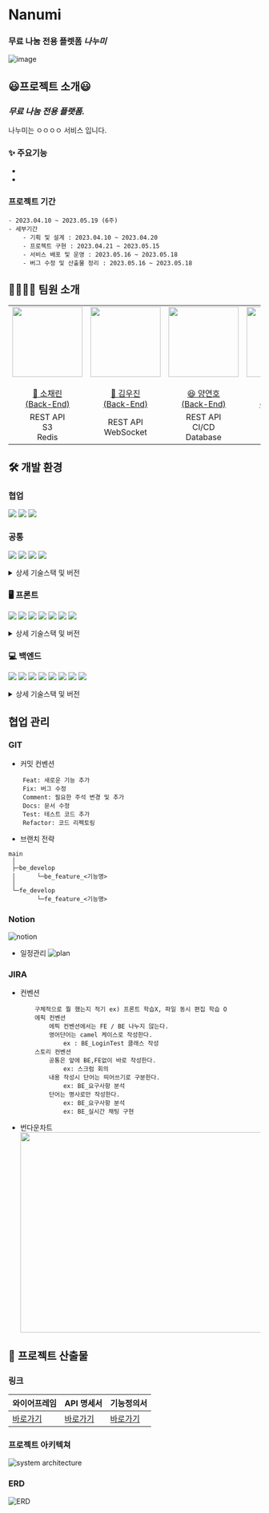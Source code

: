 # Nanumi

### 무료 나눔 전용 플렛폼 **_나누미_**

![image](https://github.com/yeonnno/nanumi_yyh/assets/109949649/ba5a7f93-f7ef-4db6-88e0-5e9f2936638e)

## 😃**프로젝트 소개**😃

### **_무료 나눔 전용 플랫폼._**

나누미는 ㅇㅇㅇㅇ 서비스 입니다.

### ✨ 주요기능

-
-

### 프로젝트 기간

    - 2023.04.10 ~ 2023.05.19 (6주)
    - 세부기간
        - 기획 및 설계 : 2023.04.10 ~ 2023.04.20
        - 프로젝트 구현 : 2023.04.21 ~ 2023.05.15
        - 서비스 배포 및 운영 : 2023.05.16 ~ 2023.05.18
        - 버그 수정 및 산출물 정리 : 2023.05.16 ~ 2023.05.18

## 👨‍👨‍👧‍👦 **팀원 소개**

<table>
    <tr>
        <td height="140px" align="center"> <a href="https://github.com/">
            <img src="https://avatars.githubusercontent.com/u/56991244?v=4" width="140px" /> <br><br> 👑 소채린 <br>(Back-End) </a> <br></td>
        <td height="140px" align="center"> <a href="https://github.com/">
            <img src="https://avatars.githubusercontent.com/u/33685064?v=4" width="140px" /> <br><br> 🙂 김우진 <br>(Back-End) </a> <br></td>
        <td height="140px" align="center"> <a href="https://github.com/yeonnno">
            <img src="https://avatars.githubusercontent.com/u/109949649?v=4" width="140px" /> <br><br> 😆 양연호 <br>(Back-End) </a> <br></td>
        <td height="140px" align="center"> <a href="https://github.com/jhyun3315">
            <img src="https://avatars.githubusercontent.com/u/81564593?v=4" width="140px" /> <br><br> 😁 이지현 <br>(Back-End) </a> <br></td>
        <td height="140px" align="center"> <a href="https://github.com/">
            <img src="https://avatars.githubusercontent.com/u/85232755?v=4" width="140px" /> <br><br> 🙄 조용관 <br>(Back-End) </a> <br></td>
        <td height="140px" align="center"> <a href="https://github.com/">
            <img src="https://avatars.githubusercontent.com/u/66712534?v=4" width="140px" /> <br><br> 😶 한상준 <br>(Front-End) </a> <br></td>
    </tr>
    <tr>
        <td align="center">REST API<br/>S3<br/>Redis<br/></td>
        <td align="center">REST API<br/>WebSocket<br/></td>
        <td align="center">REST API<br/>CI/CD<br/>Database<br/></td>
        <td align="center">REST API<br/>CI/CD<br/>OAuth<br/></td>
        <td align="center">Spring Security<br/>JWT<br/></td>
        <td align="center">UI/UX<br/>React<br/>WebSocket<br/></td>
    </tr>
</table>

## 🛠 **개발 환경**

### 협업

<img src="https://img.shields.io/badge/gitlab-FC6D26?style=for-the-badge&logo=gitlab&logoColor=white"> <img src="https://img.shields.io/badge/notion-000000?style=for-the-badge&logo=notion&logoColor=white"> <img src="https://img.shields.io/badge/jira-0052CC?style=for-the-badge&logo=jira&logoColor=white">

### 공통

<img src="https://img.shields.io/badge/ec2-FF9900?style=for-the-badge&logo=amazon ec2&logoColor=white"> <img src="https://img.shields.io/badge/docker-2496ED?style=for-the-badge&logo=docker&logoColor=white"> <img src="https://img.shields.io/badge/nginx-009639?style=for-the-badge&logo=nginx&logoColor=white"> <img src="https://img.shields.io/badge/jenkins-D24939?style=for-the-badge&logo=jenkins&logoColor=white">

<details>
<summary>상세 기술스택 및 버전</summary>
<div markdown="1">

| 구분   | 기술스택     | 상세내용   | 버전 |
| ------ | ------------ | ---------- | ---- |
| 공통   | 형상관리     | Gitlab     | -    |
|        | 이슈관리     | Jira       | -    |
|        | 커뮤니케이션 | Mattermost | -    |
|        |              | Notion     | -    |
| Server | 서버         | AWS EC2    | -    |
|        | 플랫폼       | Ubuntu     | -    |
|        | 배포         | Docker     | -    |
|        | 배포         | Jenkins    | -    |

</div>
</details>

### 🖥 프론트

<img src="https://img.shields.io/badge/React-61DAFB?style=for-the-badge&logo=React&logoColor=black"> <img src="https://img.shields.io/badge/HTML5-E34F26?style=for-the-badge&logo=Html5&logoColor=white"> <img src="https://img.shields.io/badge/Css3-1572B6?style=for-the-badge&logo=css3&logoColor=white"> <img src="https://img.shields.io/badge/typescript-3178C6?style=for-the-badge&logo=typescript&logoColor=white"> <img src="https://img.shields.io/badge/styled components-DB7093?style=for-the-badge&logo=styled-components&logoColor=white"> <img src="https://img.shields.io/badge/React Query-FF4154?style=for-the-badge&logo=React Query&logoColor=white"> <img src="https://img.shields.io/badge/recoil-3178C6?style=for-the-badge&logo=recoil&logoColor=white">

<details>
<summary>상세 기술스택 및 버전</summary>
<div markdown="1">

| 구분     | 기술스택   | 상세내용           | 버전    |
| -------- | ---------- | ------------------ | ------- |
| FrontEnd | HTML5      |                    | -       |
|          | CSS3       |                    | -       |
|          | React      | React              | 8.19.3  |
|          |            | React-Router-Dom   | 8.19.3  |
|          |            | React-Query        | 3.39.3  |
|          |            | Recoil             | 8.19.3  |
|          |            | Styled-Component   | 5.3.6   |
|          | TypeScript |                    | 4.9.4   |
|          | Node.js    |                    | 16.19.0 |
|          | WebRTC     |                    | -       |
|          | WebSocket  |                    | -       |
|          | IDE        | Visual Studio Code | -       |

</div>
</details>
  
### 💻 백엔드  
<img src="https://img.shields.io/badge/Spring-6DB33F?style=for-the-badge&logo=Spring&logoColor=white"> <img src="https://img.shields.io/badge/Spring Boot-6DB33F?style=for-the-badge&logo=SpringBoot&logoColor=white"> <img src="https://img.shields.io/badge/Spring Security-6DB33F?style=for-the-badge&logo=SpringSecurity&logoColor=white"> <img src="https://img.shields.io/badge/jpa-6DB33F?style=for-the-badge&logo=jpa&logoColor=white"> <img src="https://img.shields.io/badge/mysql-4479A1?style=for-the-badge&logo=mysql&logoColor=black"> <img src="https://img.shields.io/badge/redis-DC382D?style=for-the-badge&logo=redis&logoColor=white"> <img src="https://img.shields.io/badge/s3-569A31?style=for-the-badge&logo=amazon s3&logoColor=white"> <img src="https://img.shields.io/badge/rds-527FFF?style=for-the-badge&logo=amazon rds&logoColor=white">

<details>
<summary>상세 기술스택 및 버전</summary>
<div markdown="1">

| 구분    | 기술스택      | 상세내용        | 버전     |
| ------- | ------------- | --------------- | -------- |
| BackEnd | DB            | MySQL           | 8.0.30   |
|         |               | JPA             | -        |
|         | Java          | Zulu            | 11.0.17  |
|         | Spring        | Spring          | -        |
|         |               | Spring Boot     | 2.7.8    |
|         |               | Spring Security | 5.7.6    |
|         | API Docs      | Swagger2        | 3.0.0    |
|         | WebRTC        |                 | -        |
|         | Cloud Storage | AWS S3          | -        |
|         | IDE           | IntelliJ        | 2022.3.1 |

</div>
</details>

## 협업 관리

### GIT

- 커밋 컨벤션

```
    Feat: 새로운 기능 추가
    Fix: 버그 수정
    Comment: 필요한 주석 변경 및 추가
    Docs: 문서 수정
    Test: 테스트 코드 추가
    Refactor: 코드 리펙토링
```

- 브랜치 전략

```
main
 │
 ├─be_develop
 │      └─be_feature_<기능명>
 │
 └─fe_develop
        └─fe_feature_<기능명>
```

### Notion

![notion](https://user-images.githubusercontent.com/109949649/219284776-edef859e-782a-4f2b-9603-427d1698da6b.PNG)

- 일정관리
  ![plan](https://user-images.githubusercontent.com/109949649/219297987-8a6801ae-cfea-44a6-ad2d-34391f054613.PNG)

### JIRA

- 컨벤션

  ```
      구체적으로 뭘 했는지 적기 ex) 프론트 학습X, 파일 동시 편집 학습 O
      에픽 컨벤션
          에픽 컨벤션에서는 FE / BE 나누지 않는다.
          영어단어는 camel 케이스로 작성한다.
              ex : BE_LoginTest 클래스 작성
      스토리 컨벤션
          공통은 앞에 BE,FE없이 바로 작성한다.
              ex: 스크럼 회의
          내용 작성시 단어는 띄어쓰기로 구분한다.
              ex: BE_요구사항 분석
          단어는 명사로만 작성한다.
              ex: BE_요구사항 분석
              ex: BE_실시간 채팅 구현
  ```

- 번다운차트  
  <img src="https://user-images.githubusercontent.com/109949649/219249394-e6f0419a-0c11-49d4-baa7-ba308d9bdfbc.PNG" width=1000px height=400px>

## 📃 **프로젝트 산출물**

### 링크

| 와이어프레임                                                        | API 명세서                                                                                   | 기능정의서                                                                                                               |
| ------------------------------------------------------------------- | -------------------------------------------------------------------------------------------- | ------------------------------------------------------------------------------------------------------------------------ |
| [바로가기](https://www.figma.com/file/OhPubKRknLzypGwBBso5bS/SMILE) | [바로가기](https://delicate-utensil-152.notion.site/BE-API-a429a1cc5d1e46a49e69532f14ef7bd5) | [바로가기](https://delicate-utensil-152.notion.site/17a345f0215446c1b837221700de8b35?v=1533dd0fe6864cd0928d782cb1af4075) |

### 프로젝트 아키텍쳐

![system architecture](https://user-images.githubusercontent.com/109949649/219231301-e4cf2a26-34b1-4559-8cce-4cbf0d37d54b.png)

### ERD

![ERD](https://user-images.githubusercontent.com/109949649/219233985-d465a910-efb4-4df8-b657-9f9ef129392c.png)

